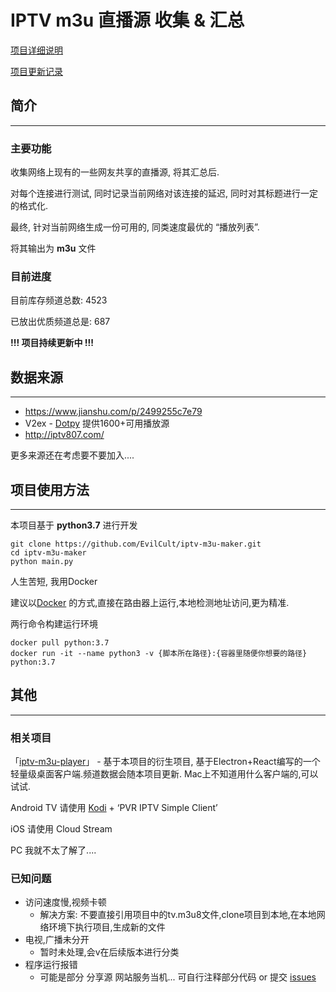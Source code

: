 # IPTV m3u 直播源 收集 & 汇总

 [项目详细说明](https://evilcult.dev/07/19/2019/IPTV-Projects/)

 [项目更新记录](https://evilcult.dev/tags/iptv-m3u-maker/)

## 简介
---
### 主要功能
收集网络上现有的一些网友共享的直播源, 将其汇总后.

对每个连接进行测试, 同时记录当前网络对该连接的延迟, 同时对其标题进行一定的格式化.

最终, 针对当前网络生成一份可用的, 同类速度最优的 “播放列表”.

将其输出为 **m3u** 文件

### 目前进度

目前库存频道总数: 4523

已放出优质频道总是: 687

**!!! 项目持续更新中 !!!**


## 数据来源
---
- https://www.jianshu.com/p/2499255c7e79
- V2ex - [Dotpy](https://www.v2ex.com/member/Dotpy) 提供1600+可用播放源
- http://iptv807.com/

更多来源还在考虑要不要加入....


## 项目使用方法
---
本项目基于 **python3.7** 进行开发

```
git clone https://github.com/EvilCult/iptv-m3u-maker.git
cd iptv-m3u-maker
python main.py
```
人生苦短, 我用Docker 

建议以[Docker](https://www.docker.com/) 的方式,直接在路由器上运行,本地检测地址访问,更为精准.

两行命令构建运行环境
```
docker pull python:3.7
docker run -it --name python3 -v {脚本所在路径}:{容器里随便你想要的路径} python:3.7
```

## 其他
---
### 相关项目
「[iptv-m3u-player](https://github.com/EvilCult/iptv-m3u-player)」 - 基于本项目的衍生项目, 基于Electron+React编写的一个轻量级桌面客户端.频道数据会随本项目更新.
Mac上不知道用什么客户端的,可以试试.

Android TV 请使用 [Kodi](https://kodi.tv/ ) + ‘PVR IPTV Simple Client’

iOS 请使用 Cloud Stream

PC 我就不太了解了....

### 已知问题
- 访问速度慢,视频卡顿
  - 解决方案: 不要直接引用项目中的tv.m3u8文件,clone项目到本地,在本地网络环境下执行项目,生成新的文件
- 电视,广播未分开
  - 暂时未处理,会v在后续版本进行分类
- 程序运行报错 
  - 可能是部分 分享源 网站服务当机... 可自行注释部分代码 or 提交 [issues](https://github.com/EvilCult/iptv-m3u-maker/issues)